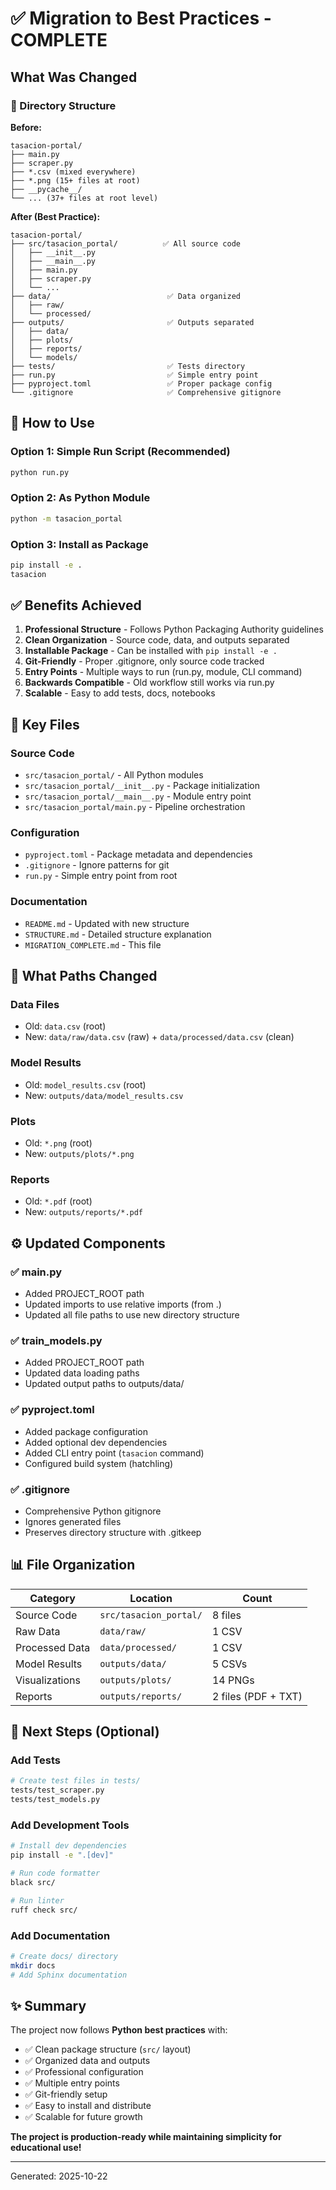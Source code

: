 # ✅ Migration to Best Practices - COMPLETE

## What Was Changed

### 📁 Directory Structure

**Before:**
```
tasacion-portal/
├── main.py
├── scraper.py
├── *.csv (mixed everywhere)
├── *.png (15+ files at root)
├── __pycache__/
└── ... (37+ files at root level)
```

**After (Best Practice):**
```
tasacion-portal/
├── src/tasacion_portal/          ✅ All source code
│   ├── __init__.py
│   ├── __main__.py
│   ├── main.py
│   ├── scraper.py
│   └── ...
├── data/                          ✅ Data organized
│   ├── raw/
│   └── processed/
├── outputs/                       ✅ Outputs separated
│   ├── data/
│   ├── plots/
│   ├── reports/
│   └── models/
├── tests/                         ✅ Tests directory
├── run.py                         ✅ Simple entry point
├── pyproject.toml                 ✅ Proper package config
└── .gitignore                     ✅ Comprehensive gitignore
```

## 🚀 How to Use

### Option 1: Simple Run Script (Recommended)
```bash
python run.py
```

### Option 2: As Python Module
```bash
python -m tasacion_portal
```

### Option 3: Install as Package
```bash
pip install -e .
tasacion
```

## ✅ Benefits Achieved

1. **Professional Structure** - Follows Python Packaging Authority guidelines
2. **Clean Organization** - Source code, data, and outputs separated
3. **Installable Package** - Can be installed with `pip install -e .`
4. **Git-Friendly** - Proper .gitignore, only source code tracked
5. **Entry Points** - Multiple ways to run (run.py, module, CLI command)
6. **Backwards Compatible** - Old workflow still works via run.py
7. **Scalable** - Easy to add tests, docs, notebooks

## 📝 Key Files

### Source Code
- `src/tasacion_portal/` - All Python modules
- `src/tasacion_portal/__init__.py` - Package initialization
- `src/tasacion_portal/__main__.py` - Module entry point
- `src/tasacion_portal/main.py` - Pipeline orchestration

### Configuration
- `pyproject.toml` - Package metadata and dependencies
- `.gitignore` - Ignore patterns for git
- `run.py` - Simple entry point from root

### Documentation
- `README.md` - Updated with new structure
- `STRUCTURE.md` - Detailed structure explanation
- `MIGRATION_COMPLETE.md` - This file

## 🔄 What Paths Changed

### Data Files
- Old: `data.csv` (root)
- New: `data/raw/data.csv` (raw) + `data/processed/data.csv` (clean)

### Model Results
- Old: `model_results.csv` (root)
- New: `outputs/data/model_results.csv`

### Plots
- Old: `*.png` (root)
- New: `outputs/plots/*.png`

### Reports
- Old: `*.pdf` (root)
- New: `outputs/reports/*.pdf`

## ⚙️ Updated Components

### ✅ main.py
- Added PROJECT_ROOT path
- Updated imports to use relative imports (from .)
- Updated all file paths to use new directory structure

### ✅ train_models.py
- Added PROJECT_ROOT path
- Updated data loading paths
- Updated output paths to outputs/data/

### ✅ pyproject.toml
- Added package configuration
- Added optional dev dependencies
- Added CLI entry point (`tasacion` command)
- Configured build system (hatchling)

### ✅ .gitignore
- Comprehensive Python gitignore
- Ignores generated files
- Preserves directory structure with .gitkeep

## 📊 File Organization

| Category | Location | Count |
|----------|----------|-------|
| Source Code | `src/tasacion_portal/` | 8 files |
| Raw Data | `data/raw/` | 1 CSV |
| Processed Data | `data/processed/` | 1 CSV |
| Model Results | `outputs/data/` | 5 CSVs |
| Visualizations | `outputs/plots/` | 14 PNGs |
| Reports | `outputs/reports/` | 2 files (PDF + TXT) |

## 🎯 Next Steps (Optional)

### Add Tests
```bash
# Create test files in tests/
tests/test_scraper.py
tests/test_models.py
```

### Add Development Tools
```bash
# Install dev dependencies
pip install -e ".[dev]"

# Run code formatter
black src/

# Run linter
ruff check src/
```

### Add Documentation
```bash
# Create docs/ directory
mkdir docs
# Add Sphinx documentation
```

## ✨ Summary

The project now follows **Python best practices** with:

- ✅ Clean package structure (`src/` layout)
- ✅ Organized data and outputs
- ✅ Professional configuration
- ✅ Multiple entry points
- ✅ Git-friendly setup
- ✅ Easy to install and distribute
- ✅ Scalable for future growth

**The project is production-ready while maintaining simplicity for educational use!**

---

Generated: 2025-10-22
